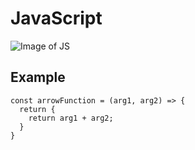 # JavaScript

![Image of JS](https://res.cloudinary.com/dzm89a21a/image/upload/v1702897167/1_8AcIyzgCiPl6P7-nKGLOGw_sihwnv.png)

## Example
```
const arrowFunction = (arg1, arg2) => {
  return {
    return arg1 + arg2;
  }
}
```
